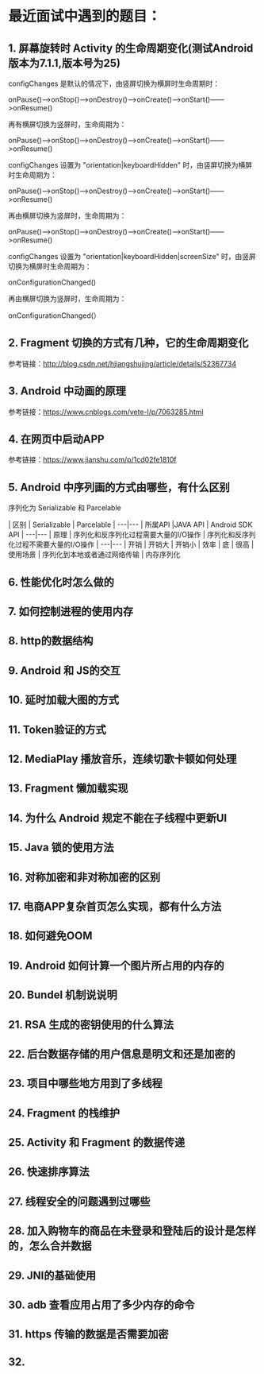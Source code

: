 # 最近面试中遇到的题目：
## 1. 屏幕旋转时 Activity 的生命周期变化(测试Android版本为7.1.1,版本号为25)

   configChanges 是默认的情况下，由竖屏切换为横屏时生命周期时：
   
   onPause()——>onStop()——>onDestroy()——>onCreate()——>onStart()——>onResume()
   
   再有横屏切换为竖屏时，生命周期为：
   
   onPause()——>onStop()——>onDestroy()——>onCreate()——>onStart()——>onResume()
   
   configChanges 设置为 "orientation|keyboardHidden" 时，由竖屏切换为横屏时生命周期为：
   
   onPause()——>onStop()——>onDestroy()——>onCreate()——>onStart()——>onResume()
   
   再由横屏切换为竖屏时，生命周期为：
   
   onPause()——>onStop()——>onDestroy()——>onCreate()——>onStart()——>onResume()
   
   configChanges 设置为 "orientation|keyboardHidden|screenSize" 时，由竖屏切换为横屏时生命周期为：
   
   onConfigurationChanged()
   
   再由横屏切换为竖屏时，生命周期为：
   
   onConfigurationChanged(）
  
## 2. Fragment 切换的方式有几种，它的生命周期变化
 参考链接：<http://blog.csdn.net/hjiangshujing/article/details/52367734>
  
## 3. Android 中动画的原理
 参考链接：<https://www.cnblogs.com/vete-l/p/7063285.html>

## 4. 在网页中启动APP
 参考链接：<https://www.jianshu.com/p/1cd02fe1810f>
 
## 5. Android 中序列画的方式由哪些，有什么区别

   序列化为 Serializable 和 Parcelable
      
   | 区别 | Serializable | Parcelable
   | ---|---
   | 所属API |JAVA API | Android SDK API
   | ---|---
   | 原理 | 序列化和反序列化过程需要大量的I/O操作 | 序列化和反序列化过程不需要大量的I/O操作
   | ---|---
   | 开销 | 开销大 | 开销小
   | 效率 | 底 | 很高
   | 使用场景 | 序列化到本地或者通过网络传输 | 内存序列化
    
## 6. 性能优化时怎么做的

## 7. 如何控制进程的使用内存

## 8. http的数据结构

## 9. Android 和 JS的交互

## 10. 延时加载大图的方式

## 11. Token验证的方式

## 12. MediaPlay 播放音乐，连续切歌卡顿如何处理

## 13. Fragment 懒加载实现

## 14. 为什么 Android 规定不能在子线程中更新UI

## 15. Java 锁的使用方法

## 16. 对称加密和非对称加密的区别

## 17. 电商APP复杂首页怎么实现，都有什么方法

## 18. 如何避免OOM

## 19. Android 如何计算一个图片所占用的内存的

## 20. Bundel 机制说说明

## 21. RSA 生成的密钥使用的什么算法

## 22. 后台数据存储的用户信息是明文和还是加密的

## 23. 项目中哪些地方用到了多线程

## 24. Fragment 的栈维护

## 25. Activity 和 Fragment 的数据传递

## 26. 快速排序算法

## 27. 线程安全的问题遇到过哪些

## 28. 加入购物车的商品在未登录和登陆后的设计是怎样的，怎么合并数据

## 29. JNI的基础使用

## 30. adb 查看应用占用了多少内存的命令

## 31. https 传输的数据是否需要加密

## 32. 